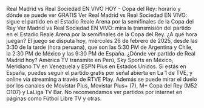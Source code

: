 Real Madrid vs Real Sociedad EN VIVO HOY - Copa del Rey: horario y dónde se puede ver GRATIS
Ver Real Madrid vs Real Sociedad EN VIVO: sigue el partido en el Estadio Reale Arena por la semifinales de la Copa del Rey
Ver Madrid vs Real Sociedad EN VIVO: mira la transmisión del partido en el Estadio Reale Arena por la semifinales de la Copa del Rey. ¿A qué hora juegan? El juego se disputa hoy, miércoles 26 de febrero de 2025, desde las 3:30 de la tarde (hora peruana), que son las 5:30 PM de Argentina y Chile, la 2:30 PM de México y las 9:30 PM de España. ¿Dónde ver partido de Real Madrid hoy? América TV transmite en Perú, Sky Sports en México, Meridiano TV en Venezuela y ESPN Plus en Estados Unidos. Si estás en España, puedes seguir el partido gratis por señal abierta en La 1 de TVE, y online vía streaming a través de RTVE Play. Además se puede mirar el duelo por los canales de Movistar Plus, Movistar Plus+ (7), M+ Copa del Rey (M52 O107) y LaLiga TV Bar. No recomendamos ver partidos por internet en páginas como Fútbol Libre TV y otras.
